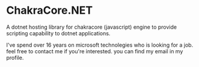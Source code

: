 # ChakraCore.NET
A dotnet hosting library for chakracore (javascript) engine to provide scripting capability to dotnet applications.

I've spend over 16 years on microsoft technolegies who is looking for a job. feel free to contact me if you're interested. you can find my email in my profile.
